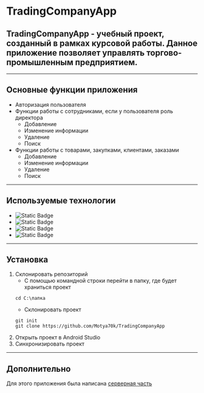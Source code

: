 # TradingCompanyApp
## TradingCompanyApp - учебный проект, созданный в рамках курсовой работы. Данное приложение позволяет управлять торгово-промышленным предприятием.
___
## Основные функции приложения
+ Авторизация пользователя
+ Функции работы с сотрудниками, если у пользователя роль директора
  + Добавление
  + Изменение информации
  + Удаление
  + Поиск
+ Функции работы с товарами, закупками, клиентами, заказами
  + Добавление
  + Изменение информации
  + Удаление
  + Поиск
___
## Используемые технологии
+ ![Static Badge](https://img.shields.io/badge/Kotlin-0095D5?style=for-the-badge&logo=kotlin&color=white)
+ ![Static Badge](https://img.shields.io/badge/-Ktor-087CFA?style=for-the-badge&logo=Ktor&logoColor=white)
+ ![Static Badge](https://img.shields.io/badge/dagger%20hilt-85EA2D?style=for-the-badge&logoColor=white)
+ ![Static Badge](https://img.shields.io/badge/kotlinx%20serialization-7F52FF?style=for-the-badge&logoColor=white)
___
## Установка
1. Склонировать репозиторий
   + С помощью командной строки перейти в папку, где будет храниться проект
   ```
   cd C:\папка
   ```
   + Склонировать проект
   ```
   git init
   git clone https://github.com/Motya70k/TradingCompanyApp
   ```
2. Открыть проект в Android Studio
3. Синхронизировать проект
___
## Дополнительно
Для этого приложения была написана [серверная часть](https://github.com/Motya70k/trading_company_backend)
